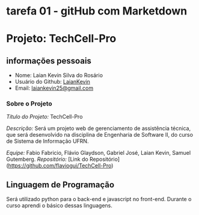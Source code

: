 # tarefa 01 - gitHub com Marketdown
# Projeto: TechCell-Pro

## informações pessoais
- Nome: Laian Kevin Silva do Rosário
- Usuário do Github: [LaianKevin](https://github.com/LaianKevin)
- Email: <laiankevin25@gmail.com>
  
### Sobre o Projeto

*Título do Projeto:* TechCell-Pro

*Descrição:* Será um projeto web de gerenciamento de assistência técnica, que será desenvolvido na disciplina de Engenharia de Software II, do curso de Sistema de Informação UFRN.

*Equipe:* Fabio Fabricio, Flávio Glaydson, Gabriel José, Laian Kevin, Samuel Gutemberg.
*Repositório:* [Link do Repositório] (https://github.com/flaviogui/TechCell-Pro)

## Linguagem de Programação

Será utilizado python para o back-end e javascript no front-end. Durante o curso aprendi o básico dessas linguagens.
